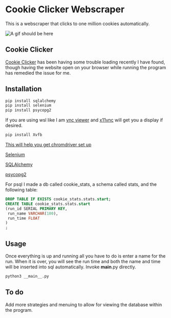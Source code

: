 
# Cookie Clicker Webscraper

This is a webscraper that clicks to one million cookies automatically.

![A gif should be here](./readme_assets/cookie_3.gif)

## Cookie Clicker

[Cookie Clicker](https://orteil.dashnet.org/cookieclicker/) has been having some trouble loading recently I have found, though having the website open on your browser while running the program has remedied the issue for me.

## Installation

```bash
pip install sqlalchemy
pip install selenium
pip install psycopg2
```

If you are using wsl like I am [vnc viewer](https://www.realvnc.com/en/connect/download/viewer/)
and [x11vnc](https://linux.die.net/man/1/x11vnc) will get you a display if desired.
```bash
pip install Xvfb
```

[This will help you get chromdriver set up](https://tecadmin.net/setup-selenium-chromedriver-on-ubuntu/)

[Selenium](https://selenium-python.readthedocs.io/)

[SQLAlchemy](https://www.sqlalchemy.org/)

[psycopg2](https://pypi.org/project/psycopg2/)

For psql I made a db called cookie_stats, a schema called stats, and the following table:

```SQL
DROP TABLE IF EXISTS cookie_stats.stats.start;
CREATE TABLE cookie_stats.stats.start
(run_id SERIAL PRIMARY KEY, 
 run_name VARCHAR(100),
 run_time FLOAT
)
;
```




## Usage

Once everything is up and running all you have to do is enter a name for the run. When it is over, you will see the run time and both the name and time will be inserted into sql automatically. Invoke __main__.py directly.

```bash
python3 __main__.py
```

## To do

Add more strategies and menuing to allow for viewing the database within the program.